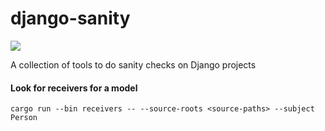 # django-sanity

![](https://github.com/abhijat/django-sanity/workflows/Rust/badge.svg)

A collection of tools to do sanity checks on Django projects

#### Look for receivers for a model

```shell script
cargo run --bin receivers -- --source-roots <source-paths> --subject Person
```
